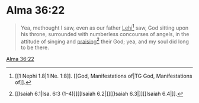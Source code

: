 # Alma 36:22

> Yea, methought I saw, even as our father <u>Lehi</u>[^a] saw, God sitting upon his throne, surrounded with numberless concourses of angels, in the attitude of singing and <u>praising</u>[^b] their God; yea, and my soul did long to be there.

[Alma 36:22](https://www.churchofjesuschrist.org/study/scriptures/bofm/alma/36?lang=eng&id=p22#p22)


[^a]: [[1 Nephi 1.8|1 Ne. 1:8]]. [[God, Manifestations of|TG God, Manifestations of]].  
[^b]: [[Isaiah 6.1|Isa. 6:3 (1–4)]][[Isaiah 6.2|]][[Isaiah 6.3|]][[Isaiah 6.4|]].  
